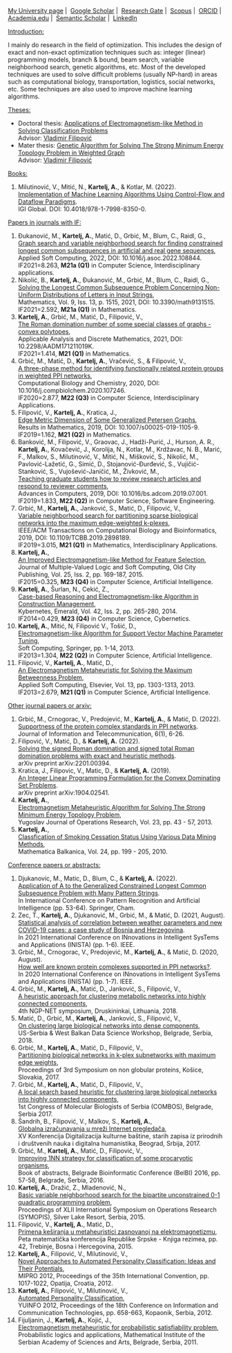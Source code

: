 <a href="http://poincare.matf.bg.ac.rs/~aleksandar.kartelj/" target="_blank">My University page</a>&nbsp;|&nbsp;
<a href="https://scholar.google.com/citations?user=_QLLEqIAAAAJ&hl=en&oi=ao" target="_blank">Google Scholar</a>&nbsp;|&nbsp;
<a href="https://www.researchgate.net/profile/Aleksandar-Kartelj" target="_blank">Research Gate</a>&nbsp;|&nbsp;
<a href="https://www.scopus.com/authid/detail.uri?authorId=55339227500" target="_blank">Scopus</a>&nbsp;|&nbsp;
<a href="https://orcid.org/0000-0001-9839-6039" target="_blank">ORCID</a>&nbsp;|&nbsp;
<a href="https://independent.academia.edu/AleksandarK7" target="_blank">Academia.edu</a>&nbsp;|&nbsp;
<a href="https://www.semanticscholar.org/author/Aleksandar-Kartelj/2093681" target="_blank">Semantic Scholar</a>&nbsp;|&nbsp;
<a href="https://www.linkedin.com/in/aleksandar-kartelj-2721a04/" target="_blank">LinkedIn</a>


<u>Introduction:</u>
<p>
I mainly do research in the field of optimization. This includes the design of exact and non-exact optimization techniques such as: integer (linear) programming models, branch & bound, beam search, variable neighborhood search, genetic algorithms, etc. Most of the developed techniques are used to solve difficult problems (usually NP-hard) in areas such as computational biology, transportation, logistics, social networks, etc. Some techniques are also used to improve machine learning algorithms.
</p>

<u>Theses:</u>
<ul>
 		<li>Doctoral thesis: <a href="http://www.matf.bg.ac.rs/~aleksandar.kartelj/akartelj_dokt_finalna_verzija.pdf">Applications of Electromagnetism-like Method in Solving Classification Problems</a><br>Advisor: <a href="http://www.matf.bg.ac.rs/~vladimir.filipovic">Vladimir Filipović</a></li>
		<li>Mater thesis: <a href="http://www.matf.bg.ac.rs/~aleksandar.kartelj/akartelj_master_finalna_verzija.pdf">Genetic Algorithm for Solving The Strong Minimum Energy Topology Problem in Weighted Graph</a><br>Advisor:  <a href="http://www.matf.bg.ac.rs/~vladimir.filipovic">Vladimir Filipović</a></li>
 </ul>

<u>Books:</u><br>
<ol>
<li>
Milutinović, V., Mitić, N., <b>Kartelj, A.</b>, & Kotlar, M. (2022). <br>
 <a href="https://www.igi-global.com/book/implementation-machine-learning-algorithms-using/269963" target="_blank">
Implementation of Machine Learning Algorithms Using Control-Flow and Dataflow Paradigms</a>.<br>
 IGI Global. DOI: 10.4018/978-1-7998-8350-0.</li>
</ol>


<u>Papers in journals with IF:</u>
<ol>

<li>
Đukanović, M., <b>Kartelj, A.</b>, Matić, D., Grbić, M., Blum, C., Raidl, G.,<br>
 <a href="https://www.sciencedirect.com/science/article/pii/S156849462200237X">Graph search and variable neighborhood search for finding constrained longest common subsequences in artificial and real gene sequences</a>,<br>
 Applied Soft Computing, 2022, DOI: 10.1016/j.asoc.2022.108844. <br>
IF2021=8.263, <b>M21a (Q1)</b> in Computer Science, Interdisciplinary applications. 
</li>


<li>
Nikolić, B., <b>Kartelj, A.</b>, Đukanović, M., Grbić, M., Blum, C., Raidl, G.,<br>
 <a href="https://www.mdpi.com/2227-7390/9/13/1515/pdf">Solving the Longest Common Subsequence Problem Concerning Non-Uniform Distributions of Letters in Input Strings</a>,<br>
 Mathematics, Vol. 9, Iss. 13, p. 1515, 2021, DOI: 10.3390/math9131515. <br>
IF2021=2.592, <b>M21a (Q1)</b> in Mathematics. 
</li>

<li>
<b>Kartelj, A.</b>, Grbić, M., Matić, D., Filipović, V.,<br>
 <a href="http://pefmath.etf.rs/accepted/Ivana/AADM-2921.pdf">The Roman domination number of some special classes of graphs - convex polytopes</a>, <br>
Applicable Analysis and Discrete Mathematics, 2021, DOI: 10.2298/AADM171211019K. <br>
IF2021=1.414, <b>M21 (Q1)</b> in Mathematics. 
</li>
<li>
Grbić, M., Matić, D., <b>Kartelj, A.</b>, Vračević, S., & Filipović, V., <br>
<a href="https://www.sciencedirect.com/science/article/abs/pii/S1476927119310035">A three-phase method for identifying functionally related protein groups in weighted PPI networks</a>, <br>
Computational Biology and Chemistry, 2020, DOI: 10.1016/j.compbiolchem.2020.107246.
<br>IF2020=2.877, <b>M22 (Q3)</b> in Computer Science, Interdisciplinary Applications.
</li>
<li>
Filipović, V., <b>Kartelj, A.</b>, Kratica, J., <br>
<a href="https://link.springer.com/article/10.1007/s00025-019-1105-9">Edge Metric Dimension of Some Generalized Petersen Graphs</a>, <br>
Results in Mathematics, 2019, DOI: 10.1007/s00025-019-1105-9. 
<br>IF2019=1.162, <b>M21 (Q2)</b> in Mathematics.
</li>
<li>
Banković, M., Filipović, V., Graovac, J., Hadži-Purić, J., Hurson, A. R., <b>Kartelj, A.</b>, Kovačević, J., Korolija, N., Kotlar, M., Krdžavac, N. B., Marić, F., Malkov, S., Milutinović, V., Mitić, N., Mišković, S., Nikolić, M., Pavlović-Lažetić, G., Simić, D., Stojanović-Đurđević, S., Vujičić-Stanković, S., Vujošević-Janičić, M., Živković, M., <br>
<a href="https://www.sciencedirect.com/science/article/pii/S0065245819300270">Teaching graduate students how to review research articles and respond to reviewer comments</a>, <br>
Advances in Computers, 2019, DOI: 10.1016/bs.adcom.2019.07.001.
<br>IF2019=1.833, <b>M22 (Q2)</b> in Computer Science, Software Engineering.
</li>
<li>
Grbić, M., <b>Kartelj, A.</b>, Janković, S., Matić, D., Filipović, V.,  <br>
<a href="https://ieeexplore.ieee.org/abstract/document/8637050">Variable neighborhood search for partitioning sparse biological networks into the maximum edge-weighted k-plexes</a>, <br>
IEEE/ACM Transactions on Computational Biology and Bioinformatics, 2019, 
DOI: 10.1109/TCBB.2019.2898189.
<br>IF2019=3.015, <b>M21 (Q1)</b> in Mathematics, Interdisciplinary Applications.
</li>
<li>
<b>Kartelj, A.</b>, <br>
<a href="http://www.oldcitypublishing.com/journals/mvlsc-home/mvlsc-issue-contents/mvlsc-volume-25-number-2-3-2015/mvlsc-25-2-3-p-169-187/">An Improved Electromagnetism-like Method for Feature Selection</a>,<br>
 Journal of Multiple-Valued Logic and Soft Computing, Old City Publishing, Vol. 25, Iss. 2, pp. 169-187, 2015.
<br>IF2015=0.325, <b>M23 (Q4)</b> in Computer Science, Artificial Intelligence.
</li>
<li>
<b>Kartelj, A.</b>, Šurlan, N., Cekić, Z.,<br>
 <a href="http://www.ingentaconnect.com/content/mcb/067/2014/00000043/00000002/art00007">Case-based 
Reasoning and Electromagnetism-like Algorithm in Construction Management</a>, <br>
Kybernetes, Emerald, Vol. 42, Iss. 2, pp. 265-280, 2014.
<br>IF2014=0.429, <b>M23 (Q4)</b> in Computer Science, Cybernetics.
</li>
<li>
<b>Kartelj, A.</b>, Mitić, N, Filipović V., Tošić, D.,<br>
<a href="http://link.springer.com/article/10.1007/s00500-013-1180-x"> Electromagnetism-like 
Algorithm for Support Vector Machine 
Parameter Tuning</a>, <br>
Soft Computing, Springer, pp. 1-14, 2013.
<br>IF2013=1.304, <b>M22 (Q2)</b> in Computer Science, Artificial Intelligence.
</li>
<li>
Filipović, V., <b>Kartelj, A.</b>, Matić, D.,<br>
 <a href="http://www.sciencedirect.com/science/article/pii/S1568494612004668">An 
Electromagnetism Metaheuristic for Solving the Maximum 
Betweenness 
Problem</a>,<br>
 Applied Soft Computing, Elsevier, Vol. 13, pp. 1303-1313, 2013.
<br>IF2013=2.679, <b>M21 (Q1)</b> in Computer Science, Artificial Intelligence.
</li>
</ol>

<u>Other journal papers or arxiv:</u>
<ol>
<li>
Grbić, M., Crnogorac, V., Predojević, M., <b>Kartelj, A.</b>, & Matić, D. (2022). <br>
<a href="https://www.tandfonline.com/doi/pdf/10.1080/24751839.2021.1989241">Supportness of the protein complex standards in PPI networks</a>. <br>
Journal of Information and Telecommunication, 6(1), 6-26.
</li>
<li>
Filipović, V., Matić, D., & <b>Kartelj, A.</b> (2022). <br>
<a href="https://arxiv.org/pdf/2201.00394">Solving the signed Roman domination and signed total Roman domination problems with exact and heuristic methods</a>. <br>
arXiv preprint arXiv:2201.00394.
</li>
<li>
Kratica, J., Filipovic, V., Matic, D., & <b>Kartelj, A.</b> (2019). <br>
<a href="https://arxiv.org/pdf/1904.02541.pdf">An Integer Linear Programming Formulation for the Convex Dominating Set Problems</a>. <br>
arXiv preprint arXiv:1904.02541.
</li>
<li>
<b>Kartelj, A.</b>, <br>
<a href="http://www.yujor.fon.bg.ac.rs/index.php/journal/article/view/1013/504">Electromagnetism 
Metaheuristic Algorithm for Solving The Strong Minimum Energy 
Topology Problem</a>, <br>
Yugoslav Journal of 
Operations Research, Vol. 23, pp. 43 - 57, 2013.
</li>
<li><b>Kartelj, A.</b>, <br>
<a href="http://sci-gems.math.bas.bg/jspui/handle/10525/1349">Classfication of Smoking Cessation 
Status Using Various Data Mining Methods</a>,<br>
Mathematica Balkanica, Vol. 24, pp. 199 - 205, 2010.
</li>
</ol>

<u>Conference papers or abstracts:</u>
<ol>
<li>
Djukanovic, M., Matic, D., Blum, C., & <b>Kartelj, A.</b> (2022). <br>
<a href="https://link.springer.com/chapter/10.1007/978-3-031-09282-4_5">Application of A to the Generalized Constrained Longest Common Subsequence Problem with Many Pattern Strings</a>.<br>
In International Conference on Pattern Recognition and Artificial Intelligence (pp. 53-64). Springer, Cham.
</li>

<li>
Zec, T., <b>Kartelj, A.</b>, Djukanović, M., Grbić, M., & Matić, D. (2021, August). <br>
<a href="https://ieeexplore.ieee.org/document/9548391">Statistical analysis of correlation between weather parameters and new COVID-19 cases: a case study of Bosnia and Herzegovina</a>. <br>
In 2021 International Conference on INnovations in Intelligent SysTems and Applications (INISTA) (pp. 1-6). IEEE.
</li>
<li>
Grbić, M., Crnogorac, V., Predojević, M., <b>Kartelj, A.</b>, & Matić, D. (2020, August). <br>
<a href="https://ieeexplore.ieee.org/document/9194663">How well are known protein complexes supported in PPI networks?</a>. <br>
In 2020 International Conference on INnovations in Intelligent SysTems and Applications (INISTA) (pp. 1-7). IEEE.
</li>
<li>
Grbić, M., <b>Kartelj, A.</b>, Matić, D., Janković, S., Filipović, V., <br>
<a href="http://www.ngp-net.gmc.vu.lt/wp-content/uploads/2018/10/NGP-Net4_abstract_book.pdf">A heuristic approach for clustering metabolic networks into highly connected components</a>, <br>
4th NGP-NET symposium, Druskininkai, Lithuania, 2018.  
</li>
<li>
Matić, D., Grbić, M., <b>Kartelj, A.</b>, Janković, S., Filipović, V., <br>
<a href="https://nsfserbia.rs/posters/">On clustering large biological networks into dense components</a>, <br>
US-Serbia & West Balkan Data Science Workshop, Belgrade, Serbia, 2018.  
</li>
<li>
Grbić, M., <b>Kartelj, A.</b>, Matić, D., Filipović, V., <br>
<a href="http://ngp-net17.saske.sk/BOOK%20OF%20ABSTRACTS%20NGP-net17%20KOSICE.pdf">Partitioning biological networks in k-plex subnetworks with maximum edge weights</a>, <br>
Proceedings of 3rd Symposium on non globular proteins, Košice, Slovakia, 2017. 
</li>
<li>
Grbić, M., <b>Kartelj, A.</b>, Matić, D., Filipović, V., <br>
<a href="https://vladofilipovic.github.io/Science/Papers/A6.4-1.pdf">A local search based heuristic for clustering large biological networks into highly connected components</a>, <br>
1st Congress of Molecular Biologists of Serbia (COMBOS), Belgrade, Serbia 2017. 
</li>
<li>
Šandrih, B., Filipović, V., Malkov, S., <b>Kartelj, A.</b>, <br>
<a href="http://www.ncd.matf.bg.ac.rs/conferences/ncd2017/NCD2017_Book_of_Abstracts.pdf">Globalna izračunavanja u mreži Internet pregledača</a>,  <br>
XV Konferencija Digitalizacija kulturne baštine, starih zapisa iz prirodnih i društvenih nauka i digitalna humanistika, Beograd, Srbija, 2017.  
</li>
<li>
Grbić, M., <b>Kartelj, A.</b>, Matić, D., Filipović, V., <br>
<a href="http://alas.matf.bg.ac.rs/~websites/bioinfo/?page_id=267">Improving 1NN strategy for classification of some procaryotic organisms</a>, <br>
Book of abstracts, Belgrade Bioinformatic Conference (BelBI) 2016, pp. 57-58, Belgrade, Serbia, 2016.
</li>
<li>
<b>Kartelj, A.</b>, Dražić, Z., Mladenović, N., <br>
<a href="http://symopis2015.matf.bg.ac.rs/ZbornikN.pdf">Basic variable neighborhood search for the bipartite unconstrained 0-1 quadratic programming problem</a>, <br>
Proceedings of XLII International Symposium on Operations Research (SYMOPIS), Silver Lake Resort, Serbia, 2015.
</li>
<li>
Filipović, V., <b>Kartelj, A.</b>, Matić, D., <br>
<a href="http://www.mk.rs.ba/wp-content/uploads/2014/01/Spojeno.pdf">Primena keširanja u metaheuristici zasnovanoj na elektromagnetizmu</a>, <br>
Peta matematička konferencija Republike Srpske - Knjiga rezimea, pp. 42, Trebinje, Bosna i Hercegovina, 2015.
</li>
<li>
<b>Kartelj, A.</b>, Filipović, V., Milutinović, V., <br>
<a href="http://ieeexplore.ieee.org/xpl/login.jsp?tp=&amp;arnumber=6240793&amp;url=http%3A%2F%2Fieeexplore.ieee.org%2Fxpls%2Fabs_all.jsp%3Farnumber%3D6240793">Novel 
Approaches to Automated Personality Classification: Ideas and 
Their Potentials</a>, <br>
MIPRO 2012, Proceedings of the 35th International Convention, pp. 1017-1022, Opatija, Croatia, 2012.
</li><li>
<b>Kartelj, A.</b>, Filipović, V., Milutinović, V., <br>
<a href="http://www.e-drustvo.org/proceedings/YuInfo2012/html/pdf/487.pdf">Automated Personality Classification</a>, <br>
YUINFO 2012, Proceedings of the 18th
Conference on Information and Communication Technologies, pp. 658-663, Kopaonik, Serbia, 2012.
</li>
<li>
Fijuljanin, J., <b>Kartelj, A.</b>, Kojić, J., <br>
<a href="http://www.mi.sanu.ac.rs/conferences/Sced_ProbLogic_Bg11.pdf#page=21">
Electromagnetism metaheuristic for probabilistic satisfiability problem</a>, <br>
Probabilistic logics and applications, Mathematical Institute of the Serbian Academy of Sciences 
and Arts, Belgrade, Serbia, 2011.
</li>
</ol>
